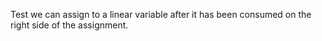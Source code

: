 Test we can assign to a linear variable after it has been consumed on the right side of the assignment.